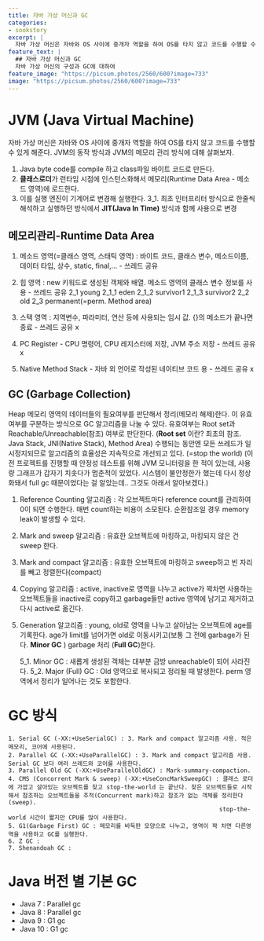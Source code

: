 ```yaml
---
title: 자바 가상 머신과 GC
categories:
- sookstory
excerpt: |
  자바 가상 머신은 자바와 OS 사이에 중개자 역할을 하여 OS를 타지 않고 코드를 수행할 수 있게 해준다. JVM의 동작 방식과 JVM의 메모리 관리 방식에 대해 살펴보자.
feature_text: |
  ## 자바 가상 머신과 GC
  자바 가상 머신의 구성과 GC에 대하여 
feature_image: "https://picsum.photos/2560/600?image=733"
image: "https://picsum.photos/2560/600?image=733"
---
```


JVM (Java Virtual Machine)
=====

자바 가상 머신은 자바와 OS 사이에 중개자 역할을 하여 OS를 타지 않고 코드를 수행할 수 있게 해준다. JVM의 동작 방식과 JVM의 메모리 관리 방식에 대해 살펴보자.


1. Java byte code를 compile 하고 class파일 바이트 코드로 만든다.
2. **클래스로더**가 런타임 시점에 인스턴스화해서 메모리(Runtime Data Area - 메소드 영역)에 로드한다.
3. 이를 실행 엔진이 기계어로 변경해 실행한다.
	3_1. 최초 인터프리터 방식으로 한줄씩 해석하고 실행하던 방식에서 **JIT(Java In Time)** 방식과 함께 사용으로 변경

메모리관리-Runtime Data Area
----

1. 메소드 영역(=클래스 영역, 스태틱 영역) : 바이트 코드, 클래스 변수, 메소드이름, 데이터 타입, 상수, static, final,... - 쓰레드 공유
2. 힙 영역 : new  키워드로 생성된 객체와 배열. 메소드 영역의 클래스 변수 정보를 사용 - 쓰레드 공유
	2_1 young
		2_1_1 eden
		2_1_2 survivor1
		2_1_3 survivor2
	2_2 old
	2_3 permanent(=perm. Method area)
	
3. 스택 영역 : 지역변수, 파라미터, 연산 등에 사용되는 임시 값. {}의 메소드가 끝나면 종료 - 쓰레드 공유 x 
4. PC Register - CPU 명령어, CPU 레지스터에 저장, JVM 주소 저장 - 쓰레드 공유 x
5. Native Method Stack - 자바 외 언어로 작성된 네이티브 코드 용 - 쓰레드 공유 x

GC (Garbage Collection)
----

Heap 메모리 영역의 데이터들의 필요여부를 판단해서 정리(메모리 해제)한다. 이 유효여부를 구분하는 방식으로 GC 알고리즘을 나눌 수 있다. 유효여부는 Root set과 Reachable/Unreachable(참조) 여부로 판단한다.
(**Root set** 이란? 최초의 참조. Java Stack, JNI(Native Stack), Method Area)
수행되는 동안엔 모든 쓰레드가 일시정지되므로 알고리즘의 효율성은 지속적으로 개선되고 있다. (=stop the world)
(이전 프로젝트를 진행할 때 안정성 테스트를 위해 JVM 모니터링을 한 적이 있는데, 사용량 그래프가 갑자기 치솟다가 멈춘적이 있었다. 시스템이 불안정한가 했는데 다시 정상화돼서 
full gc 때문이었다는 걸 알았는데.. 그것도 아래서 알아보겠다.)

1. Reference Counting 알고리즘 : 각 오브젝트마다 reference count를 관리하여 0이 되면 수행한다. 매번 count하는 비용이 소모된다. 순환참조일 경우 memory leak이 발생할 수 있다.
2. Mark and sweep 알고리즘 : 유효한 오브젝트에 마킹하고, 마킹되지 않은 건 sweep 한다.
3. Mark and compact 알고리즘 : 유효한 오브젝트에 마킹하고 sweep하고 빈 자리를 빼고 정렬한다(compact)
4. Copying 알고리즘 : active, inactive로 영역을 나누고 active가 꽉차면 사용하는 오브젝트들을 inactive로 copy하고 garbage들만 active 영역에 남기고 제거하고 다시 active로 옮긴다.
5. Generation 알고리즘 : young, old로 영역을 나누고 살아남는 오브젝트에 age를 기록한다. age가 limit를 넘어가면 old로 이동시키고(보통 그 전에 garbage가 된다. **Minor GC** ) garbage 처리 (**Full GC**)한다.

	5_1. Minor GC  : 새롭게 생성된 객체는 대부분 금방 unreachable이 되어 사라진다.
	5_2. Major (Full) GC : Old 영역으로 복사되고 정리될 때 발생한다. perm 영역에서 정리가 일어나는 것도 포함한다.

# GC 방식

	1. Serial GC (-XX:+UseSerialGC) : 3. Mark and compact 알고리즘 사용. 적은 메모리, 코어에 사용된다.
	2. Parallel GC (-XX:+UseParallelGC) : 3. Mark and compact 알고리즘 사용. Serial GC 보다 여러 쓰레드와 코어를 사용한다.
	3. Parallel Old GC (-XX:+UseParallelOldGC) : Mark-summary-compaction. 
	4. CMS (Concorrent Mark & sweep) (-XX:+UseConcMarkSweepGC) : 클래스 로더에 가깝고 살아있는 오브젝트를 찾고 stop-the-world 는 끝난다. 찾은 오브젝트들로 시작해서 참조하는 오브젝트들을 추적(Concurrent mark)하고 참조가 없는 객체를 정리한다(sweep).
																stop-the-world 시간이 짧지만 CPU를 많이 사용한다. 
	5. G1(Garbage First) GC : 메모리를 바둑판 모양으로 나누고, 영역이 꽉 차면 다른영역을 사용하고 GC를 실행한다.
	6. Z GC : 
	7. Shenandoah GC : 
	
# Java 버전 별 기본 GC

* Java 7 : Parallel gc
* Java 8 : Parallel gc
* Java 9 : G1 gc
* Java 10 : G1 gc 


